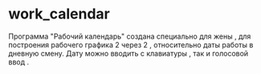 # work_calendar
Программа "Рабочий календарь" создана специально для жены , 
для построения рабочего графика 2 через 2 , относительно даты работы в дневную смену.
Дату можно вводить с клавиатуры , так и голосовой ввод .
